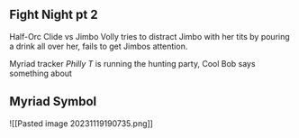 
## Fight Night pt 2

Half-Orc Clide vs Jimbo
Volly tries to distract Jimbo with her tits by pouring a drink all over her, fails to get Jimbos attention. 

Myriad tracker *Philly T* is running the hunting party, Cool Bob says something about  

## Myriad Symbol 
![[Pasted image 20231119190735.png]]